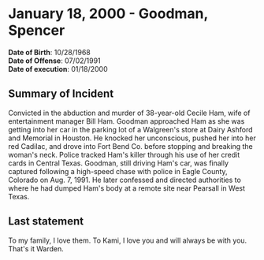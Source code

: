 # January 18, 2000 - Goodman, Spencer

**Date of Birth**: 10/28/1968<br/>
**Date of Offense**: 07/02/1991<br/>
**Date of execution**: 01/18/2000<br/>

## Summary of Incident
Convicted in the abduction and murder of 38-year-old Cecile Ham, wife of entertainment manager Bill Ham. Goodman approached Ham as she was getting into her car in the parking lot of a Walgreen's store at Dairy Ashford and Memorial in Houston. He knocked her unconscious, pushed her into her red Cadilac, and drove into Fort Bend Co. before stopping and breaking the woman's neck. Police tracked Ham's killer through his use of her credit cards in Central Texas. Goodman, still driving Ham's car, was finally captured following a high-speed chase with police in Eagle County, Colorado on Aug. 7, 1991. He later confessed and directed authorities to where he had dumped Ham's body at a remote site near Pearsall in West Texas.

## Last statement
To my family, I love them. To Kami, I love you and will always be with you. That's it Warden.